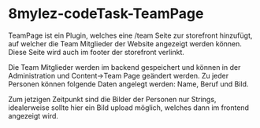 # 8mylez-codeTask-TeamPage

TeamPage ist ein Plugin, welches eine /team Seite zur storefront hinzufügt, auf welcher die Team Mitglieder der Website angezeigt werden können. Diese Seite wird auch im footer der storefront verlinkt.

Die Team Mitglieder werden im backend gespeichert und können in der Administration und Content->Team Page geändert werden. 
Zu jeder Personen können folgende Daten angelegt werden: Name, Beruf und Bild. 

Zum jetzigen Zeitpunkt sind die Bilder der Personen nur Strings, idealerweise sollte hier ein Bild upload möglich, welches dann im frontend angezeigt wird.
